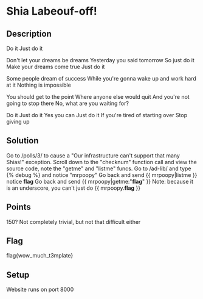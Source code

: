 Shia Labeouf-off!
=============

Description
----------
Do it
Just do it

Don't let your dreams be dreams
Yesterday you said tomorrow
So just do it
Make your dreams come true
Just do it

Some people dream of success
While you're gonna wake up and work hard at it
Nothing is impossible

You should get to the point
Where anyone else would quit
And you're not going to stop there
No, what are you waiting for?

Do it
Just do it
Yes you can
Just do it
If you're tired of starting over
Stop giving up

Solution
----------
Go to /polls/3/ to cause a "Our infrastructure can't support that many Shias!" exception.
Scroll down to the "checknum" function call and view the source code, note the "getme" and "listme" funcs.
Go to /ad-lib/ and type {% debug %} and notice "mrpoopy"
Go back and send {{ mrpoopy|listme }} notice __flag__
Go back and send {{ mrpoopy|getme:"__flag__" }} Note: because it is an underscore, you can't just do {{ mrpoopy.__flag__ }}

Points
----------
150? Not completely trivial, but not that difficult either

Flag
----------
flag{wow_much_t3mplate}

Setup
----------
Website runs on port 8000

